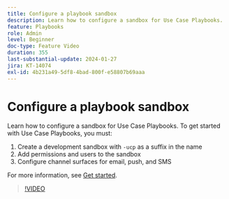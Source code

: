 ```yaml
---
title: Configure a playbook sandbox
description: Learn how to configure a sandbox for Use Case Playbooks.
feature: Playbooks
role: Admin
level: Beginner
doc-type: Feature Video
duration: 355
last-substantial-update: 2024-01-27
jira: KT-14074
exl-id: 4b231a49-5df8-4bad-800f-e58807b69aaa
---
```

# Configure a playbook sandbox

Learn how to configure a sandbox for Use Case Playbooks. To get started with Use Case Playbooks, you must:

1. Create a development sandbox with `-ucp` as a suffix in the name
1. Add permissions and users to the sandbox
1. Configure channel surfaces for email, push, and SMS

For more information, see [Get started](https://experienceleague.adobe.com/docs/experience-platform/use-case-playbooks/playbooks/get-started.html).

>[!VIDEO](https://video.tv.adobe.com/v/3426987/?learn=on)
